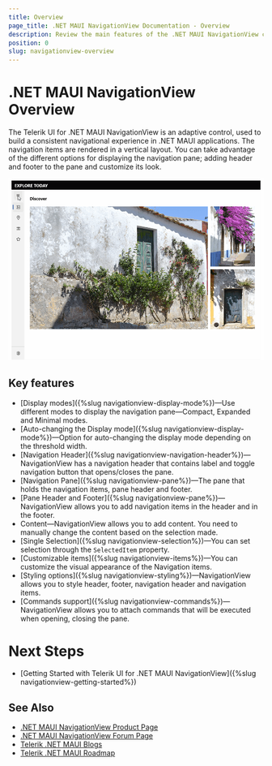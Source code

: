 ```yaml
---
title: Overview
page_title: .NET MAUI NavigationView Documentation - Overview
description: Review the main features of the .NET MAUI NavigationView control.
position: 0
slug: navigationview-overview
---
```


# .NET MAUI NavigationView Overview

The Telerik UI for .NET MAUI NavigationView is an adaptive control, used to build a consistent navigational experience in .NET MAUI applications. The navigation items are rendered in a vertical layout. You can take advantage of the different options for displaying the navigation pane; adding header and footer to the pane and customize its look.

![.NET MAUI NavigationView Overview](images/navigationview-overview.gif)

## Key features

* [Display modes]({%slug navigationview-display-mode%})&mdash;Use different modes to display the navigation pane&mdash;Compact, Expanded and Minimal modes. 
* [Auto-changing the Display mode]({%slug navigationview-display-mode%})&mdash;Option for auto-changing the display mode depending on the threshold width.
* [Navigation Header]({%slug navigationview-navigation-header%})&mdash;NavigationView has a navigation header that contains label and toggle navigation button that opens/closes the pane.
* [Navigation Pane]({%slug navigationview-pane%})&mdash;The pane that holds the navigation items, pane header and footer.
* [Pane Header and Footer]({%slug navigationview-pane%})&mdash;NavigationView allows you to add navigation items in the header and in the footer. 
* Content&mdash;NavigationView allows you to add content. You need to manually change the content based on the selection made. 
* [Single Selection]({%slug navigationview-selection%})&mdash;You can set selection through the `SelectedItem` property.
* [Customizable items]({%slug navigationview-items%})&mdash;You can customize the visual appearance of the Navigation items.
* [Styling options]({%slug navigationview-styling%})&mdash;NavigationView allows you to style header, footer, navigation header and navigation items.
* [Commands support]({%slug navigationview-commands%})&mdash;NavigationView allows you to attach commands that will be executed when opening, closing the pane.

# Next Steps

- [Getting Started with Telerik UI for .NET MAUI NavigationView]({%slug navigationview-getting-started%})

## See Also

- [.NET MAUI NavigationView Product Page](https://www.telerik.com/maui-ui/navigationview)
- [.NET MAUI NavigationView Forum Page](https://www.telerik.com/forums/maui?tagId=1978)
- [Telerik .NET MAUI Blogs](https://www.telerik.com/blogs/mobile-net-maui)
- [Telerik .NET MAUI Roadmap](https://www.telerik.com/support/whats-new/maui-ui/roadmap)
